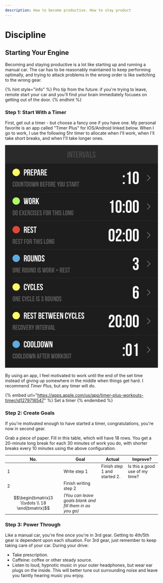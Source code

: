 ```yaml
---
description: How to become productive. How to stay product
---
```


# Discipline

## Starting Your Engine

Becoming and staying productive is a lot like starting up and running a manual car. The car has to be reasonably maintained to keep performing optimally, and trying to attack problems in the wrong order is like switching to the wrong gear.

{% hint style="info" %}
Pro tip from the future: if you're trying to leave, remote start your car and you'll find your brain immediately focuses on getting out of the door.
{% endhint %}

### Step 1: Start With a Timer

First, get out a timer - but choose a fancy one if you have one. My personal favorite is an app called "Timer Plus" for IOS/Android linked below. When I go to work, I use the following 5hr timer to allocate when I'll work, when I'll take short breaks, and when I'll take longer ones.

![](<../.gitbook/assets/image (640) (1) (1).png>)

By using an app, I feel motivated to work until the end of the set time instead of giving up somewhere in the middle when things get hard. I recommend _Timer Plus_, but any timer will do.

{% embed url="https://apps.apple.com/us/app/timer-plus-workouts-timer/id1279716547" %}
Set a timer
{% endembed %}

### Step 2: Create Goals

If you're motivated enough to have started a timer, congratulations, you're now in second gear.&#x20;

Grab a piece of paper. Fill in this table, which will have 18 rows. You get a 20-minute long break for each 30 minutes of work you do, with shorter breaks every 10 minutes using the above configuration.

| No.                                               | Goal                                                     | Actual                       | Improve?                       |
| ------------------------------------------------- | -------------------------------------------------------- | ---------------------------- | ------------------------------ |
| 1                                                 | Write step 1                                             | Finish step 1 and started 2. | Is this a good use of my time? |
| 2                                                 | Finish writing step 2                                    |                              |                                |
| $$\begin{bmatrix}3 \\\vdots \\ 18 \end{bmatrix}$$ | _(You can leave goals blank and fill them in as you go)_ |                              |                                |

### Step 3: Power Through

Like a manual car, you're fine once you're in 3rd gear. Getting to 4th/5th gear is dependent upon each situation. For 3rd gear, just remember to keep taking care of your car. During your drive:

* Take prescription.
* Caffeine: coffee or other steady source.
* Listen to loud, hypnotic music in your outer headphones, but wear ear plugs on the inside. This will better tune out surrounding noise and leave you faintly hearing music you enjoy.



